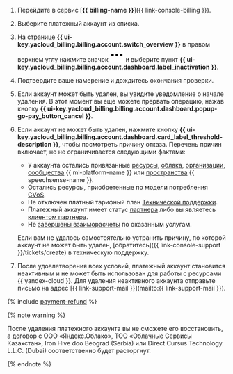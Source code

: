 1. Перейдите в сервис [**{{ billing-name }}**]({{ link-console-billing }}).
1. Выберите платежный аккаунт из списка.
1. На странице **{{ ui-key.yacloud_billing.billing.account.switch_overview }}** в правом верхнем углу нажмите значок ![image](../../_assets/console-icons/ellipsis.svg) и выберите пункт **{{ ui-key.yacloud_billing.billing.account.dashboard.label_inactivation }}**.
1. Подтвердите ваше намерение и дождитесь окончания проверки.
1. Если аккаунт может быть удален, вы увидите уведомление о начале удаления. В этот момент вы еще можете прервать операцию, нажав кнопку **{{ ui-key.yacloud_billing.billing.account.dashboard.popup-go-pay_button_cancel }}**.
1. Если аккаунт не может быть удален, нажмите кнопку **{{ ui-key.yacloud_billing.billing.account.dashboard.card_label_threshold-description }}**, чтобы посмотреть причину отказа.
   Перечень причин включает, но не ограничивается следующими фактами:
     * У аккаунта остались привязанные [ресурсы](../../resource-manager/concepts/resources-hierarchy.md#rm-resources), [облака](../../organization/concepts/manage-services.md#cloud), [организации](../../organization/concepts/membership.md), [сообщества](../../datasphere/concepts/community.md) {{ ml-platform-name }} или [пространства](../../speechsense/concepts/resources-hierarchy.md#space) {{ speechsense-name }}. 
     * Остались ресурсы, приобретенные по модели потребления [CVoS](../../billing/concepts/cvos.md).
     * Не отключен платный тарифный план [Технической поддержки](../../support/overview.md).
     * Платежный аккаунт имеет статус [партнера](../../partner/terms.md#referral-partner) либо вы являетесь [клиентом партнера](../../partner/terms.md#sub-account).
     * Не [завершены взаиморасчеты](../../billing/concepts/act.md) по оказанным услугам.
 
   Если вам не удалось самостоятельно устранить причину, по которой аккаунт не может быть удален, [обратитесь]({{ link-console-support }}/tickets/create) в техническую поддержку.
1. После удовлетворения всех условий, платежный аккаунт становится неактивным и не может быть использован для работы с ресурсами {{ yandex-cloud }}. Для удаления неактивного аккаунта отправьте письмо на адрес [{{ link-support-mail }}](mailto:{{ link-support-mail }}).

{% include [payment-refund](../../_includes/billing/payment-refund.md) %}

{% note warning %}

После удаления платежного аккаунта вы не сможете его восстановить, а договор с ООО «Яндекс.Облако», ТОО «Облачные Сервисы Казахстан», Iron Hive doo Beograd (Serbia) или Direct Cursus Technology L.L.C. (Dubai) соответственно будет расторгнут.

{% endnote %}